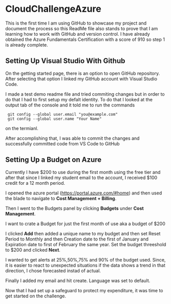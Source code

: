 # CloudChallengeAzure

This is the first time I am using GitHub to showcase my project and document the process so this ReadMe file also stands to prove that I am learning how to work with GitHub and version control. I have already obtained the Azure Fundamentals Certification with a score of 910 so step 1 is already complete.

## Setting Up Visual Studio With Github

On the getting started page, there is an option to open GitHub repository.
After selecting that option I linked my GitHub account with Visual Studio Code.

I made a test demo readme file and tried commiting changes but in order to do that I had to first setup my defalt identity. To do that I looked at the output tab of the console and it told me to run the commands 
```
 git config --global user.email "you@example.com"
 git config --global user.name "Your Name"
```
on the termianl.

After accomplishing that, I was able to commit the changes and successfully committed code from VS Code to GitHub

## Setting Up a Budget on Azure

Currently I have $200 to use during the first month using the free tier and after that since I linked my student email to the account, I received $100 credit for a 12 month period.

I opened the azure portal (https://portal.azure.com/#home) and then used the blade to navigate to **Cost Management + Billing**.

Then I went to the Budgets panel by clicking **Budgets** under **Cost Management**.

I want to crate a Budget for just the first month of use aka a budget of $200

I clicked **Add** then added a unique name to my budget and then set Reset Period to Monthly and then Creation date to the first of January and Expiration date to first of February the same year.
Set the budget threeshold to $200 and clicked **Next**.

I wanted to get alerts at 25%,50%,75% and 90% of the budget used. Since, it is easier to react to unexpected situations if the data shows a trend in that direction, I chose forecasted instad of actual.

Finally I added my email and hit create. Language was set to default.

Now that I had set up a safeguard to protect my expenditure, it was time to get started on the challenge.

##